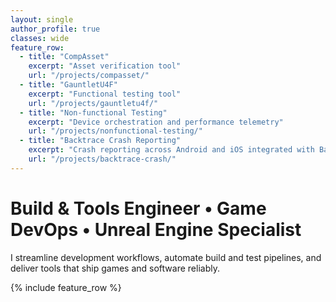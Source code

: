 ```yaml
---
layout: single
author_profile: true
classes: wide
feature_row:
  - title: "CompAsset"
    excerpt: "Asset verification tool"
    url: "/projects/compasset/"
  - title: "GauntletU4F"
    excerpt: "Functional testing tool"
    url: "/projects/gauntletu4f/"
  - title: "Non-functional Testing"
    excerpt: "Device orchestration and performance telemetry"
    url: "/projects/nonfunctional-testing/"
  - title: "Backtrace Crash Reporting"
    excerpt: "Crash reporting across Android and iOS integrated with Backtrace"
    url: "/projects/backtrace-crash/"
---
```


# Build & Tools Engineer • Game DevOps • Unreal Engine Specialist

I streamline development workflows, automate build and test pipelines, and deliver tools that ship games and software reliably.

{% include feature_row %}
